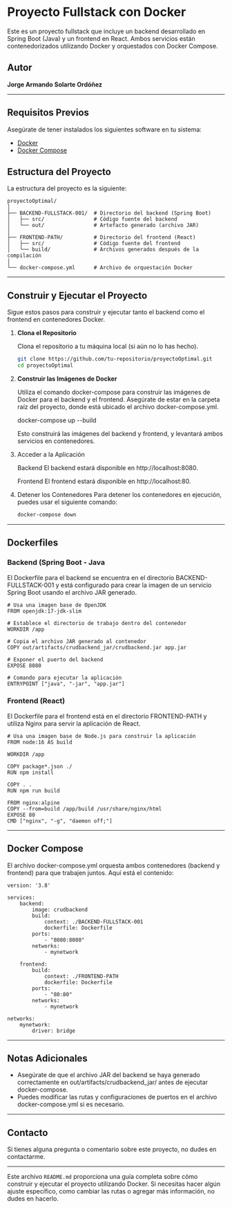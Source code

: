 # Proyecto Fullstack con Docker

Este es un proyecto fullstack que incluye un backend desarrollado en Spring Boot (Java) y un frontend en React. Ambos servicios están contenedorizados utilizando Docker y orquestados con Docker Compose.

## Autor
**Jorge Armando Solarte Ordóñez**

---

## Requisitos Previos

Asegúrate de tener instalados los siguientes software en tu sistema:

- [Docker](https://www.docker.com/)
- [Docker Compose](https://docs.docker.com/compose/install/)

## Estructura del Proyecto

La estructura del proyecto es la siguiente:

    proyectoOptimal/
    │
    ├── BACKEND-FULLSTACK-001/  # Directorio del backend (Spring Boot)
    │   ├── src/                # Código fuente del backend
    │   └── out/                # Artefacto generado (archivo JAR)
    │
    ├── FRONTEND-PATH/          # Directorio del frontend (React)
    │   ├── src/                # Código fuente del frontend
    │   └── build/              # Archivos generados después de la compilación
    │
    └── docker-compose.yml      # Archivo de orquestación Docker

---

## Construir y Ejecutar el Proyecto

Sigue estos pasos para construir y ejecutar tanto el backend como el frontend en contenedores Docker.

1. **Clona el Repositorio**

    Clona el repositorio a tu máquina local (si aún no lo has hecho).

    ```bash
    git clone https://github.com/tu-repositorio/proyectoOptimal.git
    cd proyectoOptimal

2. **Construir las Imágenes de Docker**
   
    Utiliza el comando docker-compose para construir las imágenes de Docker para el backend y el frontend. Asegúrate de estar en la carpeta raíz del proyecto, donde está ubicado el archivo docker-compose.yml.

    docker-compose up --build

    Esto construirá las imágenes del backend y frontend, y levantará ambos servicios en contenedores.

3. Acceder a la Aplicación

    Backend
    El backend estará disponible en http://localhost:8080.

    Frontend
    El frontend estará disponible en http://localhost:80.

4. Detener los Contenedores
   Para detener los contenedores en ejecución, puedes usar el siguiente comando:

    ```bash
    docker-compose down
   
---

## Dockerfiles

### Backend (Spring Boot - Java

El Dockerfile para el backend se encuentra en el directorio BACKEND-FULLSTACK-001 y está configurado para crear la imagen de un servicio Spring Boot usando el archivo JAR generado.

    # Usa una imagen base de OpenJDK
    FROM openjdk:17-jdk-slim
    
    # Establece el directorio de trabajo dentro del contenedor
    WORKDIR /app
    
    # Copia el archivo JAR generado al contenedor
    COPY out/artifacts/crudbackend_jar/crudbackend.jar app.jar
    
    # Exponer el puerto del backend
    EXPOSE 8080
    
    # Comando para ejecutar la aplicación
    ENTRYPOINT ["java", "-jar", "app.jar"]

### Frontend (React)
El Dockerfile para el frontend está en el directorio FRONTEND-PATH y utiliza Nginx para servir la aplicación de React.

    # Usa una imagen base de Node.js para construir la aplicación
    FROM node:16 AS build
    
    WORKDIR /app
    
    COPY package*.json ./
    RUN npm install
    
    COPY . .
    RUN npm run build
    
    FROM nginx:alpine
    COPY --from=build /app/build /usr/share/nginx/html
    EXPOSE 80
    CMD ["nginx", "-g", "daemon off;"]

---

## Docker Compose

El archivo docker-compose.yml orquesta ambos contenedores (backend y frontend) para que trabajen juntos. Aquí está el contenido:

    version: '3.8'
    
    services:
        backend:
            image: crudbackend
            build:
                context: ./BACKEND-FULLSTACK-001
                dockerfile: Dockerfile
            ports:
                - "8080:8080"
            networks:
                - mynetwork
    
        frontend:
            build:
                context: ./FRONTEND-PATH
                dockerfile: Dockerfile
            ports:
                - "80:80"
            networks:
                - mynetwork
    
    networks:
        mynetwork:
            driver: bridge

---

## Notas Adicionales

- Asegúrate de que el archivo JAR del backend se haya generado correctamente en out/artifacts/crudbackend_jar/ antes de ejecutar docker-compose.
- Puedes modificar las rutas y configuraciones de puertos en el archivo docker-compose.yml si es necesario.

---

## Contacto
Si tienes alguna pregunta o comentario sobre este proyecto, no dudes en contactarme.

---

Este archivo `README.md` proporciona una guía completa sobre cómo construir y ejecutar el proyecto utilizando Docker. Si necesitas hacer algún ajuste específico, como cambiar las rutas o agregar más información, no dudes en hacerlo.
